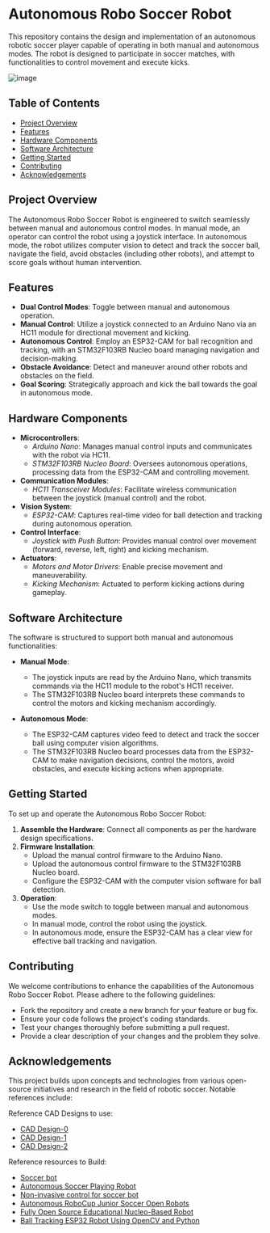 # Autonomous Robo Soccer Robot

This repository contains the design and implementation of an autonomous robotic soccer player capable of operating in both manual and autonomous modes. The robot is designed to participate in soccer matches, with functionalities to control movement and execute kicks.

![image](https://github.com/user-attachments/assets/7a24e1e2-253c-49b0-a4d6-26de8af44202)

## Table of Contents

- [Project Overview](#project-overview)
- [Features](#features)
- [Hardware Components](#hardware-components)
- [Software Architecture](#software-architecture)
- [Getting Started](#getting-started)
- [Contributing](#contributing)
- [Acknowledgements](#acknowledgements)

## Project Overview

The Autonomous Robo Soccer Robot is engineered to switch seamlessly between manual and autonomous control modes. In manual mode, an operator can control the robot using a joystick interface. In autonomous mode, the robot utilizes computer vision to detect and track the soccer ball, navigate the field, avoid obstacles (including other robots), and attempt to score goals without human intervention.

## Features

- **Dual Control Modes**: Toggle between manual and autonomous operation.
- **Manual Control**: Utilize a joystick connected to an Arduino Nano via an HC11 module for directional movement and kicking.
- **Autonomous Control**: Employ an ESP32-CAM for ball recognition and tracking, with an STM32F103RB Nucleo board managing navigation and decision-making.
- **Obstacle Avoidance**: Detect and maneuver around other robots and obstacles on the field.
- **Goal Scoring**: Strategically approach and kick the ball towards the goal in autonomous mode.

## Hardware Components

- **Microcontrollers**:
  - *Arduino Nano*: Manages manual control inputs and communicates with the robot via HC11.
  - *STM32F103RB Nucleo Board*: Oversees autonomous operations, processing data from the ESP32-CAM and controlling movement.
- **Communication Modules**:
  - *HC11 Transceiver Modules*: Facilitate wireless communication between the joystick (manual control) and the robot.
- **Vision System**:
  - *ESP32-CAM*: Captures real-time video for ball detection and tracking during autonomous operation.
- **Control Interface**:
  - *Joystick with Push Button*: Provides manual control over movement (forward, reverse, left, right) and kicking mechanism.
- **Actuators**:
  - *Motors and Motor Drivers*: Enable precise movement and maneuverability.
  - *Kicking Mechanism*: Actuated to perform kicking actions during gameplay.

## Software Architecture

The software is structured to support both manual and autonomous functionalities:

- **Manual Mode**:
  - The joystick inputs are read by the Arduino Nano, which transmits commands via the HC11 module to the robot's HC11 receiver.
  - The STM32F103RB Nucleo board interprets these commands to control the motors and kicking mechanism accordingly.

- **Autonomous Mode**:
  - The ESP32-CAM captures video feed to detect and track the soccer ball using computer vision algorithms.
  - The STM32F103RB Nucleo board processes data from the ESP32-CAM to make navigation decisions, control the motors, avoid obstacles, and execute kicking actions when appropriate.

## Getting Started

To set up and operate the Autonomous Robo Soccer Robot:

1. **Assemble the Hardware**: Connect all components as per the hardware design specifications.
2. **Firmware Installation**:
   - Upload the manual control firmware to the Arduino Nano.
   - Upload the autonomous control firmware to the STM32F103RB Nucleo board.
   - Configure the ESP32-CAM with the computer vision software for ball detection.
3. **Operation**:
   - Use the mode switch to toggle between manual and autonomous modes.
   - In manual mode, control the robot using the joystick.
   - In autonomous mode, ensure the ESP32-CAM has a clear view for effective ball tracking and navigation.

## Contributing

We welcome contributions to enhance the capabilities of the Autonomous Robo Soccer Robot. Please adhere to the following guidelines:

- Fork the repository and create a new branch for your feature or bug fix.
- Ensure your code follows the project's coding standards.
- Test your changes thoroughly before submitting a pull request.
- Provide a clear description of your changes and the problem they solve.

## Acknowledgements

This project builds upon concepts and technologies from various open-source initiatives and research in the field of robotic soccer. Notable references include:

Reference CAD Designs to use:
- [CAD Design-0](https://www.tinkercad.com/things/53nqoq34h0A-robot-soccer)
- [CAD Design-1](https://grabcad.com/library/robo-soccer-bot-1)
- [CAD Design-2](https://grabcad.com/library/robosoccer-bot-basic-1)

Reference resources to Build:
- [Soccer bot](https://www.hackster.io/ciurisci/arduino-esp32-all-in-one-robot-b9b1c6)
- [Autonomous Soccer Playing Robot](https://www.instructables.com/Autonomous-Soccer-Playing-Robot/)
- [Non-invasive control for soccer bot](https://www.instructables.com/Autonomous-Soccer-Robot/)
- [Autonomous RoboCup Junior Soccer Open Robots](https://www.pcbway.com/project/sponsor/Autonomous_RoboCup_Junior_Soccer_Open_Robots_37f6f5dd.html)
- [Fully Open Source Educational Nucleo-Based Robot](https://community.st.com/t5/stm32-mcus-products/fully-open-source-educational-nucleo-based-robot/td-p/461808)
- [Ball Tracking ESP32 Robot Using OpenCV and Python](https://www.youtube.com/watch?v=W7tKPS5KX_o)


